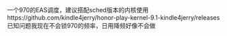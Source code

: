 一个970的EAS调度，建议搭配sched版本的内核使用https://github.com/kindle4jerry/honor-play-kernel-9.1-kindle4jerry/releases  
已知问题我现在不会锁970的频率，日用降频好像不会做  

